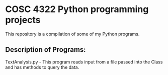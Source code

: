# COSC 4322 Python programming projects

This repository is a compilation of some of my Python programs.

## Description of Programs:

TextAnalysis.py - This program reads input from a file passed into the Class and has methods to query the data.
